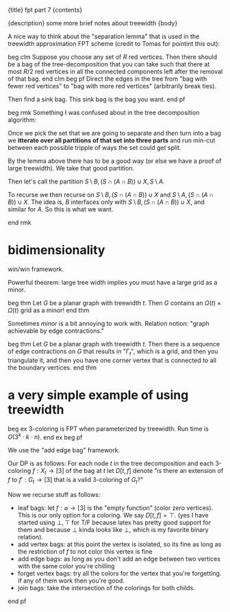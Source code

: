 {title}
fpt part 7
{contents}

{description}
some more brief notes about treewidth
{body}

A nice way to think about the "separation lemma" that is used in
the treewidth approximation FPT scheme (credit to Tomas for
pointint this out):

beg clm
Suppose you choose any set of $R$ red vertices.
Then there should be a bag of the tree-decomposition that you can
take such that there at most $R/2$ red vertices in all the
connected components left after the removal of that bag.
end clm
beg pf
Direct the edges in the tree from "bag with fewer red vertices"
to "bag with more red vertices" (arbitrarily break ties).

Then find a sink bag. This sink bag is the bag you want.
end pf

beg rmk
Something I was confused about in the tree decomposition
algorithm:

Once we pick the set that we are going to separate and then turn
into a bag we **itterate over all partitions of that set into
three parts** and
run min-cut between each possible tripple of ways the set could
get split.

By the lemma above there has to be a good way (or else we have a
proof of large treewidth).
We take that good partition.

Then let's call the partition $S\setminus B, (S\cap (A\cap B)) \cup X,  S\setminus A$.

To recurse we then recurse on $S\setminus B, (S\cap (A\cap B)) \cup X$
and $S\setminus A, (S\cap (A\cap B)) \cup X$.
The idea is, $B$ interfaces only with $S\setminus B, (S\cap (A\cap B)) \cup X$, and similar for $A$.
So this is what we want.

end rmk

# bidimensionality

win/win framework.

Powerful theorem:
large tree width implies you must have a large grid as a minor.

beg thm
Let $G$ be a planar graph with treewidth $t$. 
Then $G$ contains an $\Omega(t)\times \Omega(t)$ grid as a minor!
end thm

Sometimes *minor* is a bit annoying to work with.
Relation notion: 
"graph achievable by edge contractions."

beg thm
Let $G$ be a planar graph with treewidth $t$. 
Then there is a sequence of edge contractions on $G$ that results
in "$\Gamma_t$", which is a grid, and then you triangulate it,
and then you have one corner vertex that is connected to all the
boundary vertices.
end thm


# a very simple example of using treewidth
beg ex
3-coloring is FPT when parameterized by treewidth.
Run time is $O(3^{k}\cdot k\cdot n)$.
end ex
beg pf

We use the "add edge bag" framework.

Our DP is as follows: 
For each node $t$ in the tree decomposition and each 3-coloring
$f: X_t\to [3]$ of the bag at  $t$ let
$D[t, f]$ denote "is there an extension of $f$ to $f':G_t\to [3]$
that is a valid 3-coloring of $G_t$?"

Now we recurse stuff as follows:

- leaf bags: let $f: \varnothing  \to [3]$ is the "empty function"
    (color zero vertices). This is our only option for a coloring.
    We say $D[t, f] = \top$. (yes I have started using $\bot,
    \top$ for T/F because latex has pretty good support for them
    and because $\bot$ kinda looks like $\perp$, which is my
    favorite binary relation).
- add vertex bags: at this point the vertex is isolated, so its
    fine as long as the restriction of $f$ to not color this
    vertex is fine
- add edge bags: as long as you don't add an edge between two
    vertices with the same color you're chilling
- forget vertex bags: try all the colors for the vertex that
    you're forgetting. if any of them work then you're good.
- join bags: take the intersection of the colorings for both
    childs.

end pf

